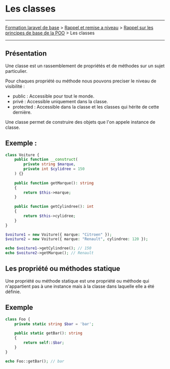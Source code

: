 # Les classes

---

[Formation laravel de base](../../README.md) > [Rappel et remise a niveau](../README.md) > [Rappel sur les principes de base de la POO](README.md) > Les classes

---

## Présentation
Une classe est un rassemblement de propriétés et de méthodes sur un sujet particulier.

Pour chaques propriété ou méthode nous pouvons preciser le niveau de visibilité :
 - public : Accessible pour tout le monde.
 - privé : Accessible uniquement dans la classe.
 - protected : Accessible dans la classe et les classes qui hérite de cette dernière.

Une classe permet de construire des objets que l'on appele instance de classe.

## Exemple :

```php
class Voiture {
    public function __construct(
        private string $marque,
        private int $cylidree = 150
    ) {}
    
    public function getMarque(): string
    {
        return $this->marque;
    }
    
    public function getCylindree(): int
    {
        return $this->cylidree;
    }
}

$voiture1 = new Voiture({ marque: "Citroen" });
$voiture2 = new Voiture({ marque: "Renault", cylindree: 120 });

echo $voiture1->getCylindree(); // 150
echo $voiture2->getMarque(); // Renault
```

## Les propriété ou méthodes statique

Une propriété ou méthode statique est une propriété ou méthode qui 
n'appartient pas à une instance mais à la classe dans laquelle elle a 
été définie.

## Exemple

```php
class Foo {
    private static string $bar = 'bar';
    
    public static getBar(): string
    {
        return self::$bar;
    }
}

echo Foo::getBar(); // bar
```
    